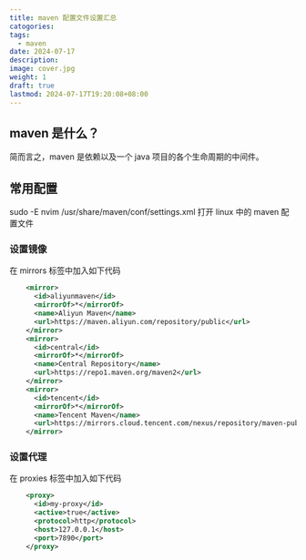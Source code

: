 ```yaml
---
title: maven 配置文件设置汇总
catogories: 
tags:
  - maven
date: 2024-07-17
description: 
image: cover.jpg
weight: 1
draft: true
lastmod: 2024-07-17T19:20:08+08:00
---
```


## maven 是什么？

简而言之，maven 是依赖以及一个 java 项目的各个生命周期的中间件。

## 常用配置

sudo -E nvim /usr/share/maven/conf/settings.xml  打开 linux 中的 maven 配置文件

### 设置镜像

在 mirrors 标签中加入如下代码

```xml
    <mirror>
      <id>aliyunmaven</id>
      <mirrorOf>*</mirrorOf>
      <name>Aliyun Maven</name>
      <url>https://maven.aliyun.com/repository/public</url>
    </mirror>
    <mirror>
      <id>central</id>
      <mirrorOf>*</mirrorOf>
      <name>Central Repository</name>
      <url>https://repo1.maven.org/maven2</url>
    </mirror>
    <mirror>
      <id>tencent</id>
      <mirrorOf>*</mirrorOf>
      <name>Tencent Maven</name>
      <url>https://mirrors.cloud.tencent.com/nexus/repository/maven-public/</url>
    </mirror>

```

### 设置代理

在 proxies 标签中加入如下代码

```xml
    <proxy>
      <id>my-proxy</id>
      <active>true</active>
      <protocol>http</protocol>
      <host>127.0.0.1</host>
      <port>7890</port>
    </proxy>

```